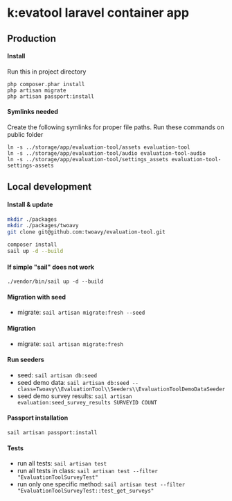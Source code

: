 # k:evatool laravel container app
## Production
#### Install

Run this in project directory
```
php composer.phar install
php artisan migrate
php artisan passport:install
```

#### Symlinks needed
Create the following symlinks for proper file paths. Run these commands on public folder
```
ln -s ../storage/app/evaluation-tool/assets evaluation-tool
ln -s ../storage/app/evaluation-tool/audio evaluation-tool-audio
ln -s ../storage/app/evaluation-tool/settings_assets evaluation-tool-settings-assets
```

## Local development

#### Install & update
```sh
mkdir ./packages
mkdir ./packages/twoavy
git clone git@github.com:twoavy/evaluation-tool.git

composer install
sail up -d --build
```

#### If simple "sail" does not work
```
./vendor/bin/sail up -d --build
```

#### Migration with seed
* migrate: `sail artisan migrate:fresh --seed`

#### Migration
* migrate: `sail artisan migrate:fresh`

#### Run seeders
* seed: `sail artisan db:seed`
* seed demo data: `sail artisan db:seed --class=Twoavy\\EvaluationTool\\Seeders\\EvaluationToolDemoDataSeeder`
* seed demo survey results: `sail artisan evaluation:seed_survey_results SURVEYID COUNT`

#### Passport installation
```
sail artisan passport:install
```

#### Tests
* run all tests: `sail artisan test`
* run all tests in class: `sail artisan test --filter "EvaluationToolSurveyTest"`
* run only one specific method: `sail artisan test --filter "EvaluationToolSurveyTest::test_get_surveys"`

